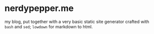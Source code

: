 # nerdypepper.me

my blog, put together with a very basic static site generator crafted with
`bash` and `sed`; `lowdown` for markdown to html.

